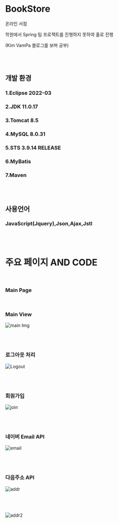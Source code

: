 # BookStore

온라인 서점

학원에서 Spring 팀 프로젝트를 진행하지 못하여 홀로 진행

(Kim VamPa 블로그를 보며 공부)

<br><br>


## 개발 환경

### 1.Eclipse 2022-03
### 2.JDK 11.0.17
### 3.Tomcat 8.5
### 4.MySQL 8.0.31
### 5.STS 3.9.14 RELEASE
### 6.MyBatis
### 7.Maven

<br><br>

## 사용언어
### JavaScript(Jquery),Json,Ajax,Jstl

<br><br>

# 주요 페이지 AND CODE
<br>

### Main Page
<br>

### Main View
![main Img](https://user-images.githubusercontent.com/116561589/226113206-75007ca2-e27f-43e1-af81-127f7e843663.png)


<br><br>
### 로그아웃 처리
![Logout](https://user-images.githubusercontent.com/116561589/226119821-dcc7a805-2a0e-4d02-bfbf-e42b5cb933cf.png)

<br><br>
### 회원가입
![join](https://user-images.githubusercontent.com/116561589/226374831-3379bc12-19ea-4df6-95d2-8faf9c4d25bf.png)

<br><br>
### 네이버 Email API
![email](https://user-images.githubusercontent.com/116561589/226394243-5a4f00bb-935b-4177-a2ed-073825151a77.png)

<br><br>
### 다음주소 API
![addr](https://user-images.githubusercontent.com/116561589/226394883-c09c72f5-5d29-458e-8679-1d264c726039.png)

<br><br><br>
![addr2](https://user-images.githubusercontent.com/116561589/226396333-0aad27b8-1dce-4a61-aa1b-d8bc510132d6.png)

